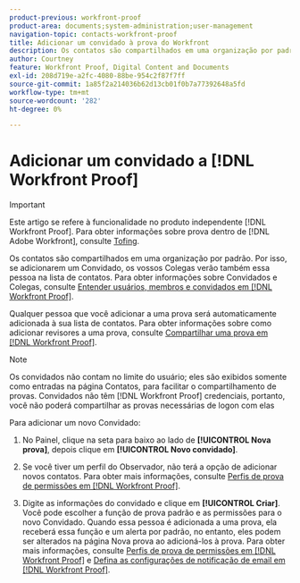 ```yaml
---
product-previous: workfront-proof
product-area: documents;system-administration;user-management
navigation-topic: contacts-workfront-proof
title: Adicionar um convidado à prova do Workfront
description: Os contatos são compartilhados em uma organização por padrão. Por isso, se adicionarem um Convidado, os vossos Colegas verão também essa pessoa na lista de contatos. Para obter informações sobre convidados e colegas, consulte Entender usuários, membros e convidados na Workfront Proof.
author: Courtney
feature: Workfront Proof, Digital Content and Documents
exl-id: 208d719e-a2fc-4080-88be-954c2f87f7ff
source-git-commit: 1a85f2a214036b62d13cb01f0b7a77392648a5fd
workflow-type: tm+mt
source-wordcount: '282'
ht-degree: 0%

---
```


# Adicionar um convidado a [!DNL Workfront Proof]

>[!IMPORTANT]
>
>Este artigo se refere à funcionalidade no produto independente [!DNL Workfront Proof]. Para obter informações sobre prova dentro de [!DNL Adobe Workfront], consulte [Tofing](../../../review-and-approve-work/proofing/proofing.md).

Os contatos são compartilhados em uma organização por padrão. Por isso, se adicionarem um Convidado, os vossos Colegas verão também essa pessoa na lista de contatos. Para obter informações sobre Convidados e Colegas, consulte [Entender usuários, membros e convidados em [!DNL Workfront Proof]](../../../workfront-proof/wp-mnguserscontacts/contacts/use-members-guests.md).

Qualquer pessoa que você adicionar a uma prova será automaticamente adicionada à sua lista de contatos. Para obter informações sobre como adicionar revisores a uma prova, consulte [Compartilhar uma prova em [!DNL Workfront Proof]](../../../workfront-proof/wp-work-proofsfiles/share-proofs-and-files/share-proof.md).

>[!NOTE]
>
>Os convidados não contam no limite do usuário; eles são exibidos somente como entradas na página Contatos, para facilitar o compartilhamento de provas. Convidados não têm [!DNL Workfront Proof] credenciais, portanto, você não poderá compartilhar as provas necessárias de logon com elas

Para adicionar um novo Convidado:

1. No Painel, clique na seta para baixo ao lado de **[!UICONTROL Nova prova]**, depois clique em **[!UICONTROL Novo convidado]**.

1. Se você tiver um perfil do Observador, não terá a opção de adicionar novos contatos. Para obter mais informações, consulte [Perfis de prova de permissões em [!DNL Workfront Proof]](../../../workfront-proof/wp-acct-admin/account-settings/proof-perm-profiles-in-wp.md).
1. Digite as informações do convidado e clique em **[!UICONTROL Criar]**. Você pode escolher a função de prova padrão e as permissões para o novo Convidado. Quando essa pessoa é adicionada a uma prova, ela receberá essa função e um alerta por padrão, no entanto, eles podem ser alterados na página Nova prova ao adicioná-los à prova.
Para obter mais informações, consulte [Perfis de prova de permissões em [!DNL Workfront Proof]](../../../workfront-proof/wp-acct-admin/account-settings/proof-perm-profiles-in-wp.md) e [Defina as configurações de notificação de email em [!DNL Workfront Proof]](../../../workfront-proof/wp-emailsntfctns/email-alerts/config-email-notification-settings-wp.md).

